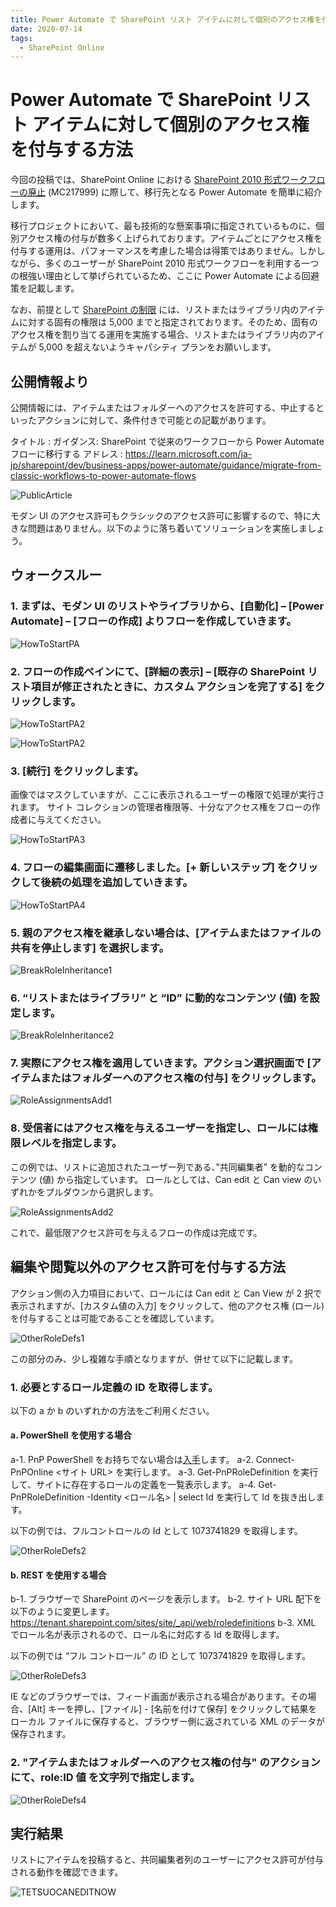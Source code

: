 ```yaml
---
title: Power Automate で SharePoint リスト アイテムに対して個別のアクセス権を付与する方法
date: 2020-07-14
tags:
  - SharePoint Online
---
```


# Power Automate で SharePoint リスト アイテムに対して個別のアクセス権を付与する方法

今回の投稿では、SharePoint Online における [SharePoint 2010 形式ワークフローの廃止](https://support.microsoft.com/ja-jp/office/1ca3fff8-9985-410a-85aa-8120f626965f?ui=ja-jp&rs=ja-jp&ad=jp) (MC217999) に際して、移行先となる Power Automate を簡単に紹介します。

移行プロジェクトにおいて、最も技術的な懸案事項に指定されているものに、個別アクセス権の付与が数多く上げられております。アイテムごとにアクセス権を付与する運用は、パフォーマンスを考慮した場合は得策ではありません。しかしながら、多くのユーザーが SharePoint 2010 形式ワークフローを利用する一つの根強い理由として挙げられているため、ここに Power Automate による回避策を記載します。

なお、前提として [SharePoint の制限](https://docs.microsoft.com/ja-jp/office365/servicedescriptions/sharepoint-online-service-description/sharepoint-online-limits) には、リストまたはライブラリ内のアイテムに対する固有の権限は 5,000 までと指定されております。そのため、固有のアクセス権を割り当てる運用を実施する場合、リストまたはライブラリ内のアイテムが 5,000 を超えないようキャパシティ プランをお願いします。

## 公開情報より

公開情報には、アイテムまたはフォルダーへのアクセスを許可する、中止するといったアクションに対して、条件付きで可能との記載があります。

タイトル : ガイダンス: SharePoint で従来のワークフローから Power Automate フローに移行する
アドレス : https://learn.microsoft.com/ja-jp/sharepoint/dev/business-apps/power-automate/guidance/migrate-from-classic-workflows-to-power-automate-flows

![PublicArticle](./power-automate-assign-permission/PAPERM00.png)

モダン UI のアクセス許可もクラシックのアクセス許可に影響するので、特に大きな問題はありません。以下のように落ち着いてソリューションを実施しましょう。

## ウォークスルー
### 1. まずは、モダン UI のリストやライブラリから、[自動化] – [Power Automate] – [フローの作成] よりフローを作成していきます。

![HowToStartPA](./power-automate-assign-permission/PAPERM01.png)

### 2. フローの作成ペインにて、[詳細の表示] – [既存の SharePoint リスト項目が修正されたときに、カスタム アクションを完了する] をクリックします。

![HowToStartPA2](./power-automate-assign-permission/PAPERM02.png)

![HowToStartPA2](./power-automate-assign-permission/PAPERM03.png)

### 3. [続行] をクリックします。

画像ではマスクしていますが、ここに表示されるユーザーの権限で処理が実行されます。
サイト コレクションの管理者権限等、十分なアクセス権をフローの作成者に与えてください。

![HowToStartPA3](./power-automate-assign-permission/PAPERM04.png)

### 4. フローの編集画面に遷移しました。[+ 新しいステップ] をクリックして後続の処理を追加していきます。

![HowToStartPA4](./power-automate-assign-permission/PAPERM05.png)

### 5. 親のアクセス権を継承しない場合は、[アイテムまたはファイルの共有を停止します] を選択します。

![BreakRoleInheritance1](./power-automate-assign-permission/PAPERM06.png)

### 6. “リストまたはライブラリ” と “ID” に動的なコンテンツ (値) を設定します。

![BreakRoleInheritance2](./power-automate-assign-permission/PAPERM07.png)

### 7. 実際にアクセス権を適用していきます。アクション選択画面で [アイテムまたはフォルダーへのアクセス権の付与] をクリックします。

![RoleAssignmentsAdd1](./power-automate-assign-permission/PAPERM08.png)

### 8. 受信者にはアクセス権を与えるユーザーを指定し、ロールには権限レベルを指定します。

この例では、リストに追加されたユーザー列である、”共同編集者” を動的なコンテンツ (値) から指定しています。
ロールとしては、Can edit と Can view のいずれかをプルダウンから選択します。

![RoleAssignmentsAdd2](./power-automate-assign-permission/PAPERM09.png)

これで、最低限アクセス許可を与えるフローの作成は完成です。

## 編集や閲覧以外のアクセス許可を付与する方法

アクション側の入力項目において、ロールには Can edit と Can View が 2 択で表示されますが、[カスタム値の入力] をクリックして、他のアクセス権 (ロール) を付与することは可能であることを確認しています。

![OtherRoleDefs1](./power-automate-assign-permission/PAPERM10.png)

この部分のみ、少し複雑な手順となりますが、併せて以下に記載します。

### 1. 必要とするロール定義の ID を取得します。

以下の a か b のいずれかの方法をご利用ください。

#### a. PowerShell を使用する場合
a-1. PnP PowerShell をお持ちでない場合は[入手](https://docs.microsoft.com/ja-jp/powershell/sharepoint/sharepoint-pnp/sharepoint-pnp-cmdlets?view=sharepoint-ps)します。
a-2. Connect-PnPOnline <サイト URL> を実行します。
a-3. Get-PnPRoleDefinition を実行して、サイトに存在するロールの定義を一覧表示します。
a-4. Get-PnPRoleDefinition -Identity <ロール名> | select Id を実行して Id を抜き出します。

以下の例では、フルコントロールの Id として 1073741829 を取得します。

![OtherRoleDefs2](./power-automate-assign-permission/PAPERM11.png)

#### b. REST を使用する場合
b-1. ブラウザーで SharePoint のページを表示します。
b-2. サイト URL 配下を以下のように変更します。
https://tenant.sharepoint.com/sites/site/_api/web/roledefinitions
b-3. XML でロール名が表示されるので、ロール名に対応する Id を取得します。

以下の例では “フル コントロール” の ID として 1073741829 を取得します。

![OtherRoleDefs3](./power-automate-assign-permission/PAPERM12.png)

IE などのブラウザーでは、フィード画面が表示される場合があります。その場合、[Alt] キーを押し、[ファイル] - [名前を付けて保存] をクリックして結果をローカル ファイルに保存すると、ブラウザー側に返されている XML のデータが保存されます。

### 2. "アイテムまたはフォルダーへのアクセス権の付与" のアクションにて、role:ID 値 を文字列で指定します。

![OtherRoleDefs4](./power-automate-assign-permission/PAPERM13.png)

## 実行結果

リストにアイテムを投稿すると、共同編集者列のユーザーにアクセス許可が付与される動作を確認できます。

![TETSUOCANEDITNOW](./power-automate-assign-permission/PAPERM14.png)
